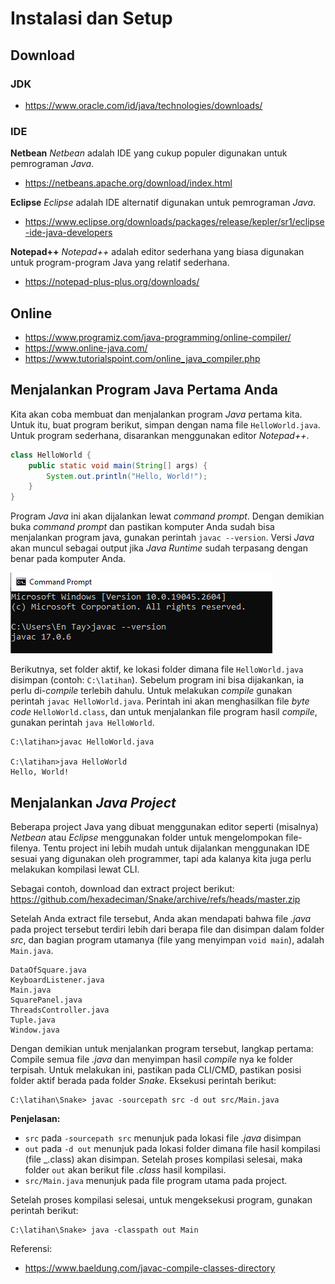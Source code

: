 # Instalasi dan Setup

## Download
### JDK
- https://www.oracle.com/id/java/technologies/downloads/

### IDE

**Netbean**
_Netbean_ adalah IDE yang cukup populer digunakan untuk pemrograman _Java_.
- https://netbeans.apache.org/download/index.html

**Eclipse**
_Eclipse_ adalah IDE alternatif digunakan untuk pemrograman _Java_.
- https://www.eclipse.org/downloads/packages/release/kepler/sr1/eclipse-ide-java-developers

**Notepad++**
_Notepad++_ adalah editor sederhana yang biasa digunakan untuk program-program Java yang relatif sederhana.
- https://notepad-plus-plus.org/downloads/


## Online
- https://www.programiz.com/java-programming/online-compiler/
- https://www.online-java.com/
- https://www.tutorialspoint.com/online_java_compiler.php

## Menjalankan Program Java Pertama Anda

Kita akan coba membuat dan menjalankan program _Java_ pertama kita. Untuk itu, buat program berikut, simpan dengan nama file `HelloWorld.java`. Untuk program sederhana, disarankan menggunakan editor _Notepad++_.

```java
class HelloWorld {
    public static void main(String[] args) {
        System.out.println("Hello, World!"); 
    }
}
```

Program _Java_ ini akan dijalankan lewat _command prompt_. Dengan demikian buka _command prompt_ dan pastikan komputer Anda sudah bisa menjalankan program java, gunakan perintah `javac --version`. Versi _Java_ akan muncul sebagai output jika _Java Runtime_ sudah terpasang dengan benar pada komputer Anda.

![](images/02-javac-version.png)

Berikutnya, set folder aktif, ke lokasi folder dimana file `HelloWorld.java` disimpan (contoh: `C:\latihan`).
Sebelum program ini bisa dijakankan, ia perlu di-_compile_ terlebih dahulu. Untuk melakukan _compile_ gunakan perintah `javac HelloWorld.java`. Perintah ini akan menghasilkan file _byte code_ `HelloWorld.class`, dan untuk menjalankan file program hasil _compile_, gunakan perintah `java HelloWorld`.

```
C:\latihan>javac HelloWorld.java

C:\latihan>java HelloWorld
Hello, World!

```

## Menjalankan _Java Project_

Beberapa project Java yang dibuat menggunakan editor seperti (misalnya) _Netbean_ atau _Eclipse_ menggunakan folder untuk mengelompokan file-filenya. Tentu project ini lebih mudah untuk dijalankan menggunakan IDE sesuai yang digunakan oleh programmer, tapi ada kalanya kita juga perlu melakukan kompilasi lewat CLI.

Sebagai contoh, download dan extract project berikut: https://github.com/hexadeciman/Snake/archive/refs/heads/master.zip

Setelah Anda extract file tersebut, Anda akan mendapati bahwa file _.java_ pada project tersebut terdiri lebih dari berapa file dan disimpan dalam folder _src_, dan bagian program utamanya (file yang menyimpan `void main`), adalah `Main.java`.

```
DataOfSquare.java
KeyboardListener.java
Main.java
SquarePanel.java
ThreadsController.java
Tuple.java
Window.java
```

Dengan demikian untuk menjalankan program tersebut, langkap pertama: Compile semua file _.java_ dan menyimpan hasil _compile_ nya ke folder terpisah. Untuk melakukan ini, pastikan pada CLI/CMD, pastikan posisi folder aktif berada pada folder _Snake_. Eksekusi perintah berikut:

```
C:\latihan\Snake> javac -sourcepath src -d out src/Main.java
```

**Penjelasan:**
* `src` pada `-sourcepath src` menunjuk pada lokasi file _.java_ disimpan
* `out` pada `-d out` menunjuk pada lokasi folder dimana file hasil kompilasi (file _.class) akan disimpan. Setelah proses kompilasi selesai, maka folder `out` akan berikut file _.class_ hasil kompilasi.
* `src/Main.java` menunjuk pada file program utama pada project.

Setelah proses kompilasi selesai, untuk mengeksekusi program, gunakan perintah berikut:

```
C:\latihan\Snake> java -classpath out Main
```

Referensi:
* https://www.baeldung.com/javac-compile-classes-directory